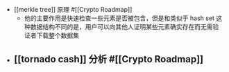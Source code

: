- [[merkle tree]] 原理 #[[Crypto Roadmap]]
	- 他的主要作用是快速检查一些元素是否被包含，但是和类似于 hash set 这种数据结构不同的是，用户可以向其他人证明某些元素确实存在而无需验证者下载整个数据集
- [[tornado cash]] 分析 #[[Crypto Roadmap]]
	-